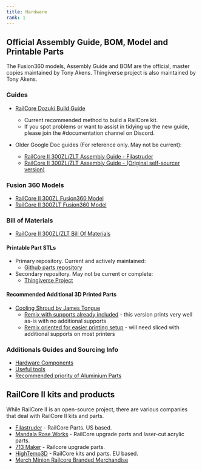 ```yaml
---
title: Hardware
rank: 1
---
```


## Official Assembly Guide, BOM, Model and Printable Parts 

The Fusion360 models, Assembly Guide and BOM are the official, master copies maintained by Tony Akens. Thingiverse project is also maintained by Tony Akens.

### Guides
 * [RailCore Dozuki Build Guide](https://railcore.dozuki.com/c/RailCore_II) 
   * Current recommended method to build a RailCore kit. 
   * If you spot problems or want to assist in tidying up the new guide, please join the \#documentation channel on Discord.
 
 * Older Google Doc guides (For reference only. May not be current):
   * [RailCore II 300ZL/ZLT Assembly Guide - Filastruder](https://railcore.page.link/fskit) 
   * [RailCore II 300ZL/ZLT Assembly Guide - (Original self-sourcer version)](https://railcore.page.link/guide)
   
### Fusion 360 Models
   * [RailCore II 300ZL Fusion360 Model](https://railcore.page.link/zlmodel)
   * [RailCore II 300ZLT Fusion360 Model](https://railcore.page.link/zltmodel)

### Bill of Materials
* [RailCore II 300ZL/ZLT Bill Of Materials](https://docs.google.com/spreadsheets/d/1sxKl6h23SXfuNM7hNiX35rIrpISw8AruEEcNl2Fvibk/edit?usp=sharing)

#### Printable Part STLs
       
  *  Primary repository. Current and actively maintained:
      * [Github parts repository](https://github.com/railcore/parts)
  * Secondary repository. May not be current or complete:    
      * [Thingiverse Project](https://www.thingiverse.com/thing:2407174)

#### Recommended Additional 3D Printed Parts
 * [Cooling Shroud by James Tongue](https://www.thingiverse.com/thing:3367622)
   * [Remix with supports already included](https://github.com/railcore/parts/blob/master/Other%20Printed%20Parts/Cooling%20Shroud/Duct_Printed_Carriage_Supports.stl) - this version prints very well as-is with no additional supports
   * [Remix oriented for easier printing setup](https://www.thingiverse.com/thing:3461781) - will need sliced with additional supports on most printers
   
### Additionals Guides and Sourcing Info

* [Hardware Components](./hardware_components.md)
* [Useful tools](../build_and_troubleshoot/usefultools.md)
* [Recommended priority of Aluminium Parts](./recommended_priority_of_aluminium_parts.md)


## RailCore II kits and products
While RailCore II is an open-source project, there are various companies that deal with RailCore II kits and parts.

* [Filastruder](https://www.filastruder.com/collections/railcore) - RailCore Parts. US based.
* [Mandala Rose Works](http://www.mandalaroseworks.com/) - RailCore upgrade parts and laser-cut acrylic parts.
* [713 Maker](https://713maker.com/railcore) - Railcore upgrade parts.
* [HighTemp3D](https://hightemp3d.org/) - RailCore kits and parts. EU based.
* [Merch Minion Railcore Branded Merchandise](http://kninedhp.merchminion.com/)
